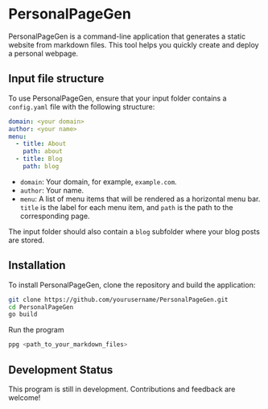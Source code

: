 # PersonalPageGen

PersonalPageGen is a command-line application that generates a static website from markdown files. This tool helps you quickly create and deploy a personal webpage.

## Input file structure

To use PersonalPageGen, ensure that your input folder contains a `config.yaml` file with the following structure:
```yaml
domain: <your domain>
author: <your name>
menu:
  - title: About
    path: about
  - title: Blog
    path: blog
```
- `domain`: Your domain, for example, `example.com`.
- `author`: Your name.
- `menu`: A list of menu items that will be rendered as a horizontal menu bar. `title` is the label for each menu item, and `path` is the path to the corresponding page.

The input folder should also contain a `blog` subfolder where your blog posts are stored.

## Installation

To install PersonalPageGen, clone the repository and build the application:

```sh
git clone https://github.com/yourusername/PersonalPageGen.git
cd PersonalPageGen
go build
```

Run the program
```sh
ppg <path_to_your_markdown_files>
```

## Development Status

This program is still in development. Contributions and feedback are welcome!

